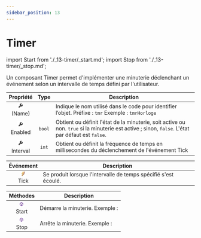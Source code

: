 ```yaml
---
sidebar_position: 13
---
```


# Timer

import Start from './_13-timer/_start.md';
import Stop from './_13-timer/_stop.md';

Un composant Timer permet d'implémenter une minuterie déclenchant un événement selon un intervalle de temps défini par l'utilisateur.

| Propriété | Type | Description |
| :-------: | :--: | ----------- |
| ![propriété](../../_00-shared/_propriete.png) <br/> (Name) | | Indique le nom utilisé dans le code pour identifier l’objet. Préfixe : `tmr` Exemple : `tmrHorloge`
| ![propriété](../../_00-shared/_propriete.png) <br/> Enabled | `bool` | Obtient ou définit l'état de la minuterie, soit active ou non. `true` si la minuterie est active ; sinon, `false`. L'état par défaut est `false`. |
| ![propriété](../../_00-shared/_propriete.png) <br/> Interval | `int` | Obtient ou définit la fréquence de temps en millisecondes du déclenchement de l'événement Tick |

| Événement | Description |
| :-------: | ----------- |
| ![propriété](../../_00-shared/_evenement.png) <br/> Tick | Se produit lorsque l'intervalle de temps spécifié s'est écoulé. |

| Méthodes | Description |
| :------: | ----------- |
| ![méthode](../../_00-shared/_methode.png) <br/> Start | Démarre la minuterie. Exemple : <Start/> |
| ![méthode](../../_00-shared/_methode.png) <br/> Stop | Arrête la minuterie. Exemple : <Stop/> |
